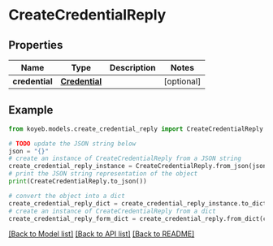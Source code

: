 # CreateCredentialReply


## Properties

Name | Type | Description | Notes
------------ | ------------- | ------------- | -------------
**credential** | [**Credential**](Credential.md) |  | [optional] 

## Example

```python
from koyeb.models.create_credential_reply import CreateCredentialReply

# TODO update the JSON string below
json = "{}"
# create an instance of CreateCredentialReply from a JSON string
create_credential_reply_instance = CreateCredentialReply.from_json(json)
# print the JSON string representation of the object
print(CreateCredentialReply.to_json())

# convert the object into a dict
create_credential_reply_dict = create_credential_reply_instance.to_dict()
# create an instance of CreateCredentialReply from a dict
create_credential_reply_form_dict = create_credential_reply.from_dict(create_credential_reply_dict)
```
[[Back to Model list]](../README.md#documentation-for-models) [[Back to API list]](../README.md#documentation-for-api-endpoints) [[Back to README]](../README.md)



